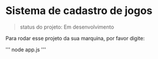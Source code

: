 # Sistema de cadastro de jogos 
> status do projeto: Em desenvolvimento

Para rodar esse projeto da sua marquina, por favor digite:

'''
node app.js
'''
